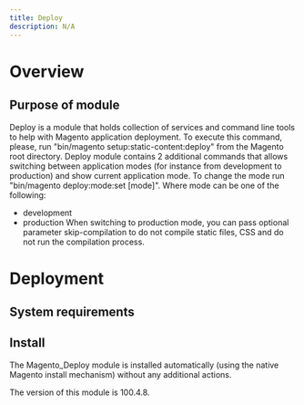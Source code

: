 ```yaml
---
title: Deploy
description: N/A
---
```


# Overview

## Purpose of module

Deploy is a module that holds collection of services and command line tools to help with Magento application deployment.
To execute this command, please, run "bin/magento setup:static-content:deploy" from the Magento root directory.
Deploy module contains 2 additional commands that allows switching between application modes (for instance from
development to
production) and show current application mode. To change the mode run "bin/magento deploy:mode:set [mode]".
Where mode can be one of the following:

 - development
 - production
When switching to production mode, you can pass optional parameter skip-compilation to do not compile static files, CSS
and do not run the compilation process.

# Deployment

## System requirements

## Install

The Magento_Deploy module is installed automatically (using the native Magento install mechanism) without any additional actions.

<InlineAlert slots="text" />
The version of this module is 100.4.8.
